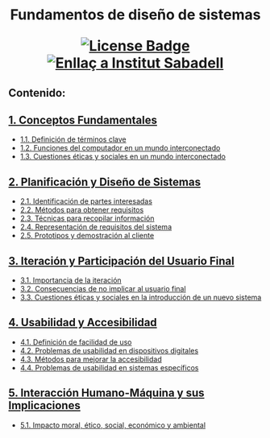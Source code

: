 <h1 align="center">Fundamentos de diseño de sistemas
<div align="center">

<a href="https://github.com/victordomgs/Teoria-de-sistemas-i-computacion/blob/main/LICENSE"><img src="https://img.shields.io/github/license/abhisheknaiidu/awesome-github-profile-readme?color=2b9348" alt="License Badge"/></a>
<a href="https://agora.xtec.cat/ies-sabadell/"><img src="https://img.shields.io/badge/Institut%20Sabadell-Centre-%23FFD700" alt="Enllaç a Institut Sabadell"/></a>
</a>



</div>

## Contenido:

## [1. Conceptos Fundamentales](#1-conceptos-fundamentales)  
  - [1.1. Definición de términos clave](#11-definición-de-términos-clave)  
  - [1.2. Funciones del computador en un mundo interconectado](#12-funciones-del-computador-en-un-mundo-interconectado)  
  - [1.3. Cuestiones éticas y sociales en un mundo interconectado](#13-cuestiones-éticas-y-sociales-en-un-mundo-interconectado)  

## [2. Planificación y Diseño de Sistemas](#2-planificación-y-diseño-de-sistemas)  
  - [2.1. Identificación de partes interesadas](#21-identificación-de-partes-interesadas)  
  - [2.2. Métodos para obtener requisitos](#22-métodos-para-obtener-requisitos)  
  - [2.3. Técnicas para recopilar información](#23-técnicas-para-recopilar-información)  
  - [2.4. Representación de requisitos del sistema](#24-representación-de-requisitos-del-sistema)  
  - [2.5. Prototipos y demostración al cliente](#25-prototipos-y-demostración-al-cliente)  

## [3. Iteración y Participación del Usuario Final](#3-iteración-y-participación-del-usuario-final)  
  - [3.1. Importancia de la iteración](#31-importancia-de-la-iteración)  
  - [3.2. Consecuencias de no implicar al usuario final](#32-consecuencias-de-no-implicar-al-usuario-final)  
  - [3.3. Cuestiones éticas y sociales en la introducción de un nuevo sistema](#33-cuestiones-éticas-y-sociales-en-la-introducción-de-un-nuevo-sistema)  

## [4. Usabilidad y Accesibilidad](#4-usabilidad-y-accesibilidad)  
  - [4.1. Definición de facilidad de uso](#41-definición-de-facilidad-de-uso)  
  - [4.2. Problemas de usabilidad en dispositivos digitales](#42-problemas-de-usabilidad-en-dispositivos-digitales)  
  - [4.3. Métodos para mejorar la accesibilidad](#43-métodos-para-mejorar-la-accesibilidad)  
  - [4.4. Problemas de usabilidad en sistemas específicos](#44-problemas-de-usabilidad-en-sistemas-específicos)  

## [5. Interacción Humano-Máquina y sus Implicaciones](#5-interacción-humano-máquina-y-sus-implicaciones)  
  - [5.1. Impacto moral, ético, social, económico y ambiental](#51-impacto-moral-ético-social-económico-y-ambiental)  
